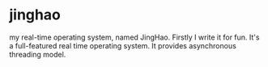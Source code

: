 # jinghao
my real-time operating system, named JingHao.
Firstly I write it for fun. It's a full-featured real time operating system. It provides asynchronous threading model.
